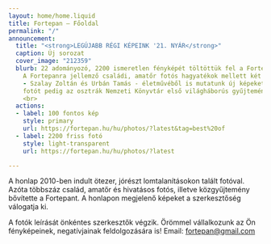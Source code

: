 ```yaml
---
layout: home/home.liquid
title: Fortepan — Főoldal
permalink: "/"
announcement:
  title: "<strong>LEGÚJABB RÉGI KÉPEINK '21. NYÁR</strong>"
  caption: Új sorozat
  cover_image: "212359"
  blurb: 22 adományozó, 2200 ismeretlen fényképét töltöttük fel a Fortepan Friss sorozatába.
    A Fortepanra jellemző családi, amatőr fotós hagyatékok mellett két fontos szerzőnk
    - Szalay Zoltán és Urbán Tamás - életművéből is mutatunk új képeket. Közel négyszáz
    fotót pedig az osztrák Nemzeti Könyvtár első világháborús gyűjteményéből válogattunk.
    <br>
  actions:
  - label: 100 fontos kép
    style: primary
    url: https://fortepan.hu/hu/photos/?latest&tag=best%20of
  - label: 2200 friss fotó
    style: light-transparent
    url: https://fortepan.hu/hu/photos/?latest

---
```

A honlap 2010-ben indult ötezer, jórészt lomtalanításokon talált fotóval. Azóta többszáz család, amatőr és hivatásos fotós, illetve közgyűjtemény bővítette a Fortepant. A honlapon megjelenő képeket a szerkesztőség válogatja ki.

A fotók leírását önkéntes szerkesztők végzik. Örömmel vállalkozunk az Ön fényképeinek, negatívjainak feldolgozására is! Email: [fortepan@gmail.com](mailto:fortepan@gmail.com)
